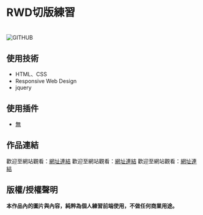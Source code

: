 # RWD切版練習 <h1>
![GITHUB](https://j-mingyan.github.io/Masyale.github.io/images/OfficialPictures.png "官方圖片")

## 使用技術
* HTML、CSS
* Responsive Web Design
* jquery
## 使用插件
* [無](#)
  


## 作品連結
歡迎至網站觀看：[網址連結](https://j-mingyan.github.io/rwdPractise/rwdPractise/rwdpractise1.html)
歡迎至網站觀看：[網址連結](https://j-mingyan.github.io/rwdPractise/rwdPractise/rwdpractise2.html)
歡迎至網站觀看：[網址連結](https://j-mingyan.github.io/rwdPractise/rwdPractise/rwdpractise3.html)


## 版權/授權聲明
**本作品內的圖片與內容，純粹為個人練習前端使用，不做任何商業用途。**
